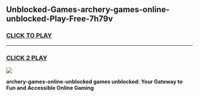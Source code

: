 
## Unblocked-Games-archery-games-online-unblocked-Play-Free-7h79v
<h3>
<a href="https://premium76.site?title=archery-games-online-unblocked&ref=19M">CLICK TO PLAY</a></h3>
<hr>

<h3>
<a href="https://premium76.site?title=archery-games-online-unblocked&ref=19M">CLICK 2 PLAY</a>
  
</h3>

<a href="https://premium76.site?title=archery-games-online-unblocked&ref=19M"><img src="https://clearcache.store/games.png"></a>


**archery-games-online-unblocked games unblocked: Your Gateway to Fun and Accessible Online Gaming**
